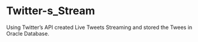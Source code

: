 # Twitter-s_Stream
Using Twitter’s API created Live Tweets Streaming and stored the Twees in Oracle Database. 
